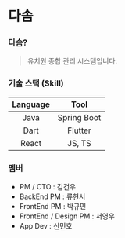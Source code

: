 # 다솜

### 다솜?
> 유치원 종합 관리 시스템입니다.

### 기술 스택 (Skill)
| Language  |      Tool      |
|:--------:|:---------------:|
|  Java  | Spring Boot |
|  Dart | Flutter |
|  React | JS, TS |


### 멤버
- PM / CTO : 김건우
- BackEnd PM : 류현서
- FrontEnd PM : 박규민
- FrontEnd / Design PM : 서영우
- App Dev : 신민호


